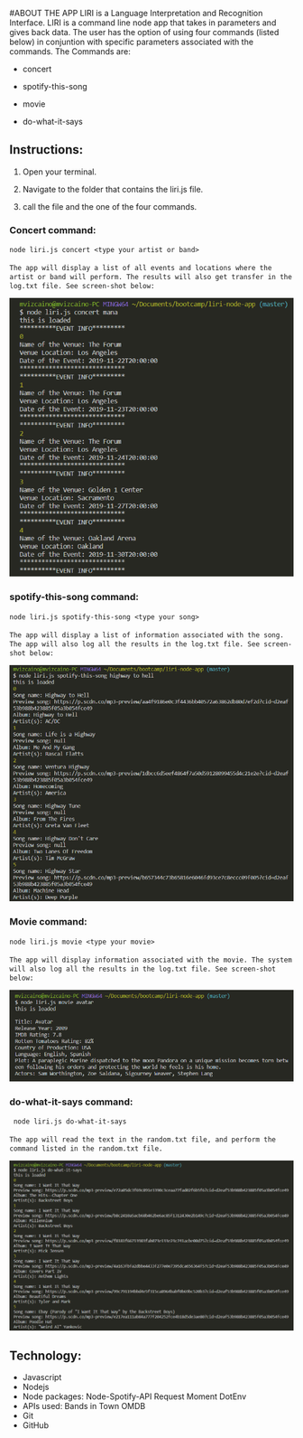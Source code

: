 #ABOUT THE APP
LIRI is a Language Interpretation and Recognition Interface. LIRI is a command line node app that takes in parameters and gives back data. The user has the option of using four commands (listed below) in conjuntion with specific parameters associated with the commands. The Commands are:

* concert

* spotify-this-song

* movie

* do-what-it-says

## Instructions:

1. Open your terminal.

2. Navigate to the folder that contains the liri.js file.

3. call the file and the one of the four commands.

### Concert command:

    node liri.js concert <type your artist or band>

    The app will display a list of all events and locations where the artist or band will perform. The results will also get transfer in the log.txt file. See screen-shot below:

<img src="images/concert.PNG">

### spotify-this-song command:

    node liri.js spotify-this-song <type your song>

    The app will display a list of information associated with the song. The app will also log all the results in the log.txt file. See screen-shot below:

<img src="images/spotify.PNG">

### Movie command:

    node liri.js movie <type your movie>

    The app will display information associated with the movie. The system will also log all the results in the log.txt file. See screen-shot below:

<img src="images/movie.PNG">

### do-what-it-says command:

     node liri.js do-what-it-says

    The app will read the text in the random.txt file, and perform the command listed in the random.txt file.

<img src="images/doWhatItSays.PNG">

## Technology:

* Javascript
* Nodejs
* Node packages:
    Node-Spotify-API
    Request
    Moment
    DotEnv
* APIs used:
    Bands in Town
    OMDB
* Git
* GitHub
